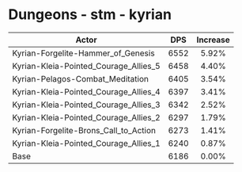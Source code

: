 # Dungeons - stm - kyrian
| Actor | DPS | Increase |
|---|:---:|:---:|
|Kyrian-Forgelite-Hammer_of_Genesis|6552|5.92%|
|Kyrian-Kleia-Pointed_Courage_Allies_5|6458|4.40%|
|Kyrian-Pelagos-Combat_Meditation|6405|3.54%|
|Kyrian-Kleia-Pointed_Courage_Allies_4|6397|3.41%|
|Kyrian-Kleia-Pointed_Courage_Allies_3|6342|2.52%|
|Kyrian-Kleia-Pointed_Courage_Allies_2|6297|1.79%|
|Kyrian-Forgelite-Brons_Call_to_Action|6273|1.41%|
|Kyrian-Kleia-Pointed_Courage_Allies_1|6240|0.87%|
|Base|6186|0.00%|
